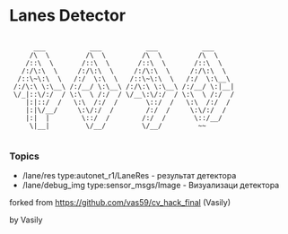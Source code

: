 # Lanes Detector 

```

      ___           ___           ___           ___     
     /\  \         /\  \         /\  \         /\  \    
    /::\  \       /::\  \       /::\  \       /::\  \   
   /:/\:\  \     /:/\:\  \     /:/\:\  \     /:/\:\  \  
  /::\~\:\  \   /:/  \:\  \   /::\~\:\  \   /:/  \:\__\ 
 /:/\:\ \:\__\ /:/__/ \:\__\ /:/\:\ \:\__\ /:/__/ \:|__|
 \/_|::\/:/  / \:\  \ /:/  / \/__\:\/:/  / \:\  \ /:/  /
    |:|::/  /   \:\  /:/  /       \::/  /   \:\  /:/  / 
    |:|\/__/     \:\/:/  /        /:/  /     \:\/:/  /  
    |:|  |        \::/  /        /:/  /       \::/__/   
     \|__|         \/__/         \/__/         ~~       
     
```
### Topics
 *  /lane/res type:autonet_r1/LaneRes - результат детектора
 *  /lane/debug_img type:sensor_msgs/Image - Визуализаци детектора
 
forked from https://github.com/vas59/cv_hack_final (Vasily)

by Vasily
